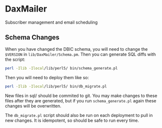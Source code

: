 # DaxMailer
Subscriber management and email scheduling

## Schema Changes

When you have changed the DBIC schema, you will need to change the `$VERSION` in `lib/DaxMailer/Schema.pm`.
Then you can generate SQL diffs with the script:

```bash
perl -Ilib -Ilocal/lib/perl5/ bin/schema_generate.pl
```

Then you will need to deploy them like so:

```bash
perl -Ilib -Ilocal/lib/perl5/ bin/db_migrate.pl
```

New files in sql/ should be commited to git. You may make changes to these files after they are generated,
but if you run `schema_generate.pl` again these changes will be overwritten.

The `db_migrate.pl` script should also be run on each deployment to pull in new changes.
It is idempotent, so should be safe to run every time.
